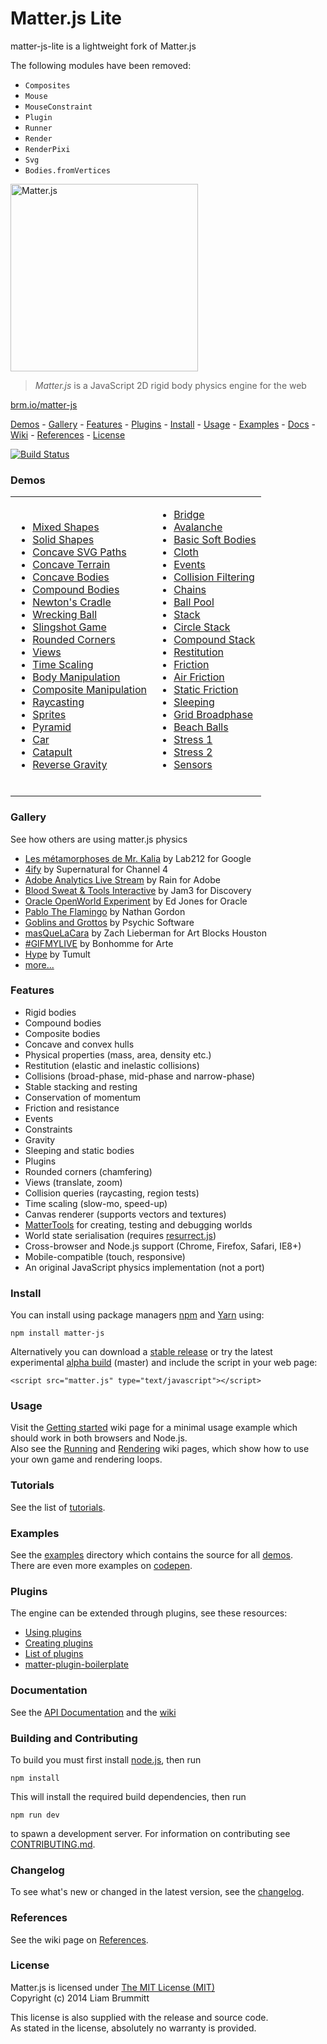 # Matter.js Lite

matter-js-lite is a lightweight fork of Matter.js

The following modules have been removed:

- `Composites`
- `Mouse`
- `MouseConstraint`
- `Plugin`
- `Runner`
- `Render`
- `RenderPixi`
- `Svg`
- `Bodies.fromVertices`

<img alt="Matter.js" src="http://brm.io/matter-js/img/matter-js.svg" width="300">

> *Matter.js* is a JavaScript 2D rigid body physics engine for the web

[brm.io/matter-js](http://brm.io/matter-js/)

[Demos](#demos) - [Gallery](#gallery) - [Features](#features) - [Plugins](#plugins) - [Install](#install) - [Usage](#usage) - [Examples](#examples) -  [Docs](#documentation) - [Wiki](https://github.com/liabru/matter-js/wiki) - [References](#references) - [License](#license)

[![Build Status](https://travis-ci.org/liabru/matter-js.png?branch=master)](https://travis-ci.org/liabru/matter-js)

### Demos

<table>
  <tr>
    <td>
      <ul>
        <li><a href="http://brm.io/matter-js/demo/#mixed">Mixed Shapes</a></li>
        <li><a href="http://brm.io/matter-js/demo/#mixedSolid">Solid Shapes</a></li>
        <li><a href="http://brm.io/matter-js/demo/#svg">Concave SVG Paths</a></li>
        <li><a href="http://brm.io/matter-js/demo/#terrain">Concave Terrain</a></li>
        <li><a href="http://brm.io/matter-js/demo/#concave">Concave Bodies</a></li>
        <li><a href="http://brm.io/matter-js/demo/#compound">Compound Bodies</a></li>
        <li><a href="http://brm.io/matter-js/demo/#newtonsCradle">Newton's Cradle</a></li>
        <li><a href="http://brm.io/matter-js/demo/#wreckingBall">Wrecking Ball</a></li>
        <li><a href="http://brm.io/matter-js/demo/#slingshot">Slingshot Game</a></li>
        <li><a href="http://brm.io/matter-js/demo/#rounded">Rounded Corners</a></li>
        <li><a href="http://brm.io/matter-js/demo/#views">Views</a></li>
        <li><a href="http://brm.io/matter-js/demo/#timescale">Time Scaling</a></li>
        <li><a href="http://brm.io/matter-js/demo/#manipulation">Body Manipulation</a></li>
        <li><a href="http://brm.io/matter-js/demo/#compositeManipulation">Composite Manipulation</a></li>
        <li><a href="http://brm.io/matter-js/demo/#raycasting">Raycasting</a></li>
        <li><a href="http://brm.io/matter-js/demo/#sprites">Sprites</a></li>
        <li><a href="http://brm.io/matter-js/demo/#pyramid">Pyramid</a></li>
        <li><a href="http://brm.io/matter-js/demo/#car">Car</a></li>
        <li><a href="http://brm.io/matter-js/demo/#catapult">Catapult</a></li>
        <li><a href="http://brm.io/matter-js/demo/#gravity">Reverse Gravity</a></li>
      </ul>
    </td>
    <td>
      <ul>
        <li><a href="http://brm.io/matter-js/demo/#bridge">Bridge</a></li>
        <li><a href="http://brm.io/matter-js/demo/#avalanche">Avalanche</a></li>
        <li><a href="http://brm.io/matter-js/demo/#softBody">Basic Soft Bodies</a></li>
        <li><a href="http://brm.io/matter-js/demo/#cloth">Cloth</a></li>
        <li><a href="http://brm.io/matter-js/demo/#events">Events</a></li>
        <li><a href="http://brm.io/matter-js/demo/#collisionFiltering">Collision Filtering</a></li>
        <li><a href="http://brm.io/matter-js/demo/#chains">Chains</a></li>
        <li><a href="http://brm.io/matter-js/demo/#ballPool">Ball Pool</a></li>
        <li><a href="http://brm.io/matter-js/demo/#stack">Stack</a></li>
        <li><a href="http://brm.io/matter-js/demo/#circleStack">Circle Stack</a></li>
        <li><a href="http://brm.io/matter-js/demo/#compoundStack">Compound Stack</a></li>
        <li><a href="http://brm.io/matter-js/demo/#restitution">Restitution</a></li>
        <li><a href="http://brm.io/matter-js/demo/#friction">Friction</a></li>
        <li><a href="http://brm.io/matter-js/demo/#airFriction">Air Friction</a></li>
        <li><a href="http://brm.io/matter-js/demo/#staticFriction">Static Friction</a></li>
        <li><a href="http://brm.io/matter-js/demo/#sleeping">Sleeping</a></li>
        <li><a href="http://brm.io/matter-js/demo/#broadphase">Grid Broadphase</a></li>
        <li><a href="http://brm.io/matter-js/demo/#beachBalls">Beach Balls</a></li>
        <li><a href="http://brm.io/matter-js/demo/#stress">Stress 1</a></li>
        <li><a href="http://brm.io/matter-js/demo/#stress2">Stress 2</a></li>
        <li><a href="http://brm.io/matter-js/demo/#sensors">Sensors</a></li>
      </ul>
      <br>
    </td>
  </tr>
</table>

### Gallery

See how others are using matter.js physics

- [Les métamorphoses de Mr. Kalia](http://lab212.org/Les-metamorphoses-de-Mr-Kalia) by Lab212 for Google
- [4ify](http://pauliescanlon.io/4ify-channel-4-rebrand-2/) by Supernatural for Channel 4
- [Adobe Analytics Live Stream](http://adobefirehose.mediarain.com/) by Rain for Adobe
- [Blood Sweat & Tools Interactive](http://bloodsweatandtools.discovery.ca/gamebench/) by Jam3 for Discovery
- [Oracle OpenWorld Experiment](http://theappslab.com/2016/10/10/how-i-attended-oracle-openworld-2016/) by Ed Jones for Oracle
- [Pablo The Flamingo](http://pablotheflamingo.com/) by Nathan Gordon
- [Goblins and Grottos](http://store.steampowered.com/app/389190) by Psychic Software
- [masQueLaCara](https://www.instagram.com/p/BCFqCs6JNsq/) by Zach Lieberman for Art Blocks Houston
- [#GIFMYLIVE](http://bonhommeparis.com/en/projects/arte-gifmylive) by Bonhomme for Arte
- [Hype](http://tumult.com/hype/pro/) by Tumult
- [more...](https://github.com/liabru/matter-js/wiki/Gallery)

### Features

- Rigid bodies
- Compound bodies
- Composite bodies
- Concave and convex hulls
- Physical properties (mass, area, density etc.)
- Restitution (elastic and inelastic collisions)
- Collisions (broad-phase, mid-phase and narrow-phase)
- Stable stacking and resting
- Conservation of momentum
- Friction and resistance
- Events
- Constraints
- Gravity
- Sleeping and static bodies
- Plugins
- Rounded corners (chamfering)
- Views (translate, zoom)
- Collision queries (raycasting, region tests)
- Time scaling (slow-mo, speed-up)
- Canvas renderer (supports vectors and textures)
- [MatterTools](https://github.com/liabru/matter-tools) for creating, testing and debugging worlds
- World state serialisation (requires [resurrect.js](https://github.com/skeeto/resurrect-js))
- Cross-browser and Node.js support (Chrome, Firefox, Safari, IE8+)
- Mobile-compatible (touch, responsive)
- An original JavaScript physics implementation (not a port)

### Install

You can install using package managers [npm](https://www.npmjs.org/package/matter-js) and [Yarn](https://yarnpkg.com/) using:

    npm install matter-js

Alternatively you can download a [stable release](https://github.com/liabru/matter-js/tags) or try the latest experimental [alpha build](https://github.com/liabru/matter-js/tree/master/build) (master) and include the script in your web page:

    <script src="matter.js" type="text/javascript"></script>

### Usage

Visit the [Getting started](https://github.com/liabru/matter-js/wiki/Getting-started) wiki page for a minimal usage example which should work in both browsers and Node.js.  
Also see the [Running](https://github.com/liabru/matter-js/wiki/Running) and [Rendering](https://github.com/liabru/matter-js/wiki/Rendering) wiki pages, which show how to use your own game and rendering loops.

### Tutorials

See the list of [tutorials](https://github.com/liabru/matter-js/wiki/Tutorials).

### Examples

See the [examples](https://github.com/liabru/matter-js/tree/master/examples) directory which contains the source for all [demos](#demos).  
There are even more examples on [codepen](http://codepen.io/collection/Fuagy/).

### Plugins

The engine can be extended through plugins, see these resources:

- [Using plugins](https://github.com/liabru/matter-js/wiki/Using-plugins)
- [Creating plugins](https://github.com/liabru/matter-js/wiki/Creating-plugins)
- [List of plugins](https://github.com/liabru/matter-js/wiki/List-of-plugins)
- [matter-plugin-boilerplate](https://github.com/liabru/matter-plugin-boilerplate)

### Documentation

See the [API Documentation](http://brm.io/matter-js/docs/) and the [wiki](https://github.com/liabru/matter-js/wiki)

### Building and Contributing

To build you must first install [node.js](http://nodejs.org/), then run

	npm install

This will install the required build dependencies, then run

	npm run dev

to spawn a development server. For information on contributing see [CONTRIBUTING.md](https://github.com/liabru/matter-js/blob/master/CONTRIBUTING.md).

### Changelog

To see what's new or changed in the latest version, see the [changelog](https://github.com/liabru/matter-js/blob/master/CHANGELOG.md).

### References

See the wiki page on [References](https://github.com/liabru/matter-js/wiki/References).

### License

Matter.js is licensed under [The MIT License (MIT)](http://opensource.org/licenses/MIT)  
Copyright (c) 2014 Liam Brummitt

This license is also supplied with the release and source code.  
As stated in the license, absolutely no warranty is provided.
